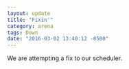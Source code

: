 ```yaml
---
layout: update
title: "Fixin'"
category: arena
tags: Down
date: "2016-03-02 13:40:12 -0500"
---
```


We are attempting a fix to our scheduler.
